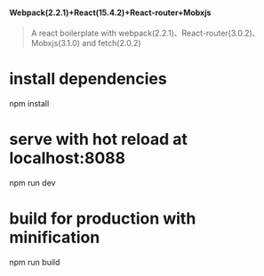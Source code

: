 #### Webpack(2.2.1)+React(15.4.2)+React-router+Mobxjs

> A react boilerplate with webpack(2.2.1)、React-router(3.0.2)、Mobxjs(3.1.0) and fetch(2.0.2)


# install dependencies
npm install

# serve with hot reload at localhost:8088
npm run dev

# build for production with minification
npm run build